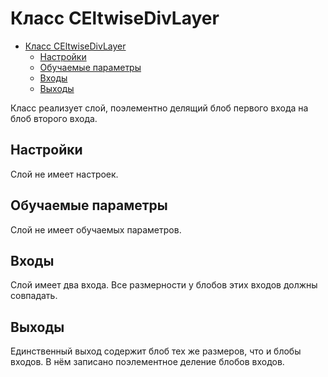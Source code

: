 # Класс CEltwiseDivLayer

<!-- TOC -->

- [Класс CEltwiseDivLayer](#класс-celtwisedivlayer)
    - [Настройки](#настройки)
    - [Обучаемые параметры](#обучаемые-параметры)
    - [Входы](#входы)
    - [Выходы](#выходы)

<!-- /TOC -->

Класс реализует слой, поэлементно делящий блоб первого входа на блоб второго входа.

## Настройки

Слой не имеет настроек.

## Обучаемые параметры

Слой не имеет обучаемых параметров.

## Входы

Слой имеет два входа. Все размерности у блобов этих входов должны совпадать.

## Выходы

Единственный выход содержит блоб тех же размеров, что и блобы входов. В нём записано поэлементное деление блобов входов.

